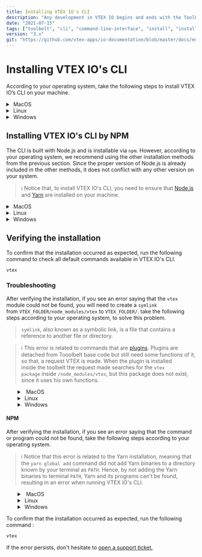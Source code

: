 ```yaml
---
title: Installing VTEX IO's CLI
description: "Any development in VTEX IO begins and ends with the Toolbelt, our CLI (Command Line Interface). Learn now how to install it in your terminal."
date: "2021-07-15"
tags: ["toolbelt", "cli", "command-line-interface", "install", "installation"]
version: "3.x"
git: "https://github.com/vtex-apps/io-documentation/blob/master/docs/en/Recipes/development/vtex-io-cli-install.md"
---
```


# Installing VTEX IO's CLI

According to your operating system, take the following steps to install VTEX IO’s CLI on your machine.

<details>
  <summary><span class="fa fa-apple">&nbsp;</span>MacOS</summary>
  <br>

1. Go to the **Homebrew** [page](https://brew.sh/index).
2. Copy the command below **Install Homebrew**.

![brew](https://files.readme.io/7a812a5-Screen_Shot_2021-04-20_at_19.49.25.png)

```sh
$ /bin/bash -c “$(curl -fsSL https://raw.githubusercontent.com/Homebrew/install/HEAD/install.sh)”
```

3. Open a terminal by typing `Command + Space` and typing` terminal`.

4. In your terminal, paste the **Homebrew** command and hit `Return` (Enter).

5. After the Homebrew installation is finished, run the command `brew tap vtex/vtex`.

6. Now, **install VTEX IO'S CLI** by running.

```sh
 brew install vtex
```

<br>
</details>

<details>
  <summary><span class="fa fa-linux">&nbsp;</span>Linux</summary>
<br>

For Linux, you will use the standalone install, a tarball with a binary that contains its own node.js binary.

>ℹ️ Before the installation, check if you have the command-line tool and library, [curl](https://curl.se/).

Open your command line and run the following command to **VTEX IO'S CLI**:

```sh
curl -L https://vtex.io/vtexcli/install | sh
```


<br>
</details>

<details>
  <summary><span class="fa fa-windows">&nbsp;</span>Windows</summary>
<br>

For Windows you can install it through `standalone.exe` or [Chocolatey](https://chocolatey.org/).

* **Standalone**
1. Download the VTEX Setup by copying and paste in your browser the following:

```sh
https://vtex.io/vtexcli/install/win-x64
```

2. Once downloaded, got to the folder where the VTEX Setup was downloaded and open it on your machine.
3. To finish the installation process, follow the instructions described on it.

* **Chocolatey**
1. Download and install **Chocolatey** as described on this [link](https://chocolatey.org/install).
2. Once Chocolatey is set up, run the following command from the command line:

```sh
choco install vtex
```


<br>
</details>

## Installing VTEX IO's CLI by NPM

The CLI is built with Node.js and is installable via `npm`. However, according to your operating system, we recommend using the other installation methods from the previous section. Since the proper version of Node.js is already included in the other methods, it does not conflict with any other version on your system.

>ℹ️ Notice that, to install VTEX IO's CLI, you need to ensure that [Node.js](https://nodejs.org/) and [Yarn](https://yarnpkg.com/) are installed on your machine.
<details>
  <summary><span class="fa fa-apple">&nbsp;</span>MacOS</summary>
  <br>

1. Go to the **Homebrew** [page](https://brew.sh/index).
2. Copy the command below **Install Homebrew**.

![brew](https://files.readme.io/7a812a5-Screen_Shot_2021-04-20_at_19.49.25.png)

```sh
$ /bin/bash -c “$(curl -fsSL https://raw.githubusercontent.com/Homebrew/install/HEAD/install.sh)”
```

3. Open a terminal by typing `Command + Space` and typing` terminal`.

4. In your terminal, paste the **Homebrew** command and hit `Return` (Enter).

5. After the Homebrew installation is finished, run the command `brew install node`.

6. Now, **install Yarn** by running `brew install yarn`.

7. And finally, install **VTEX IO's CLI** by running:

```sh
$ yarn global add vtex
```



<br>
</details>

<details>
  <summary><span class="fa fa-linux">&nbsp;</span>Linux</summary>
<br>

1. Install **Node.js** using the following command: `sudo apt install nodejs`.
2. Install **Yarn** following the [Yarn installation](https://classic.yarnpkg.com/en/docs/install#gentoo-stable) for Linux.
3. Open your command line and run the following command.

```sh
$ sudo yarn global add vtex
```


<br>
</details>

<details>
  <summary><span class="fa fa-windows">&nbsp;</span>Windows</summary>
<br>

1. Download and install **Node.js** as described on this [link](https://nodejs.org/pt-br/download/).
2. Download and install **Yarn** as described on this [link](https://classic.yarnpkg.com/en/docs/getting-started).
3. Open the CMD by pressing the Windows key and typing `cmd`.
4. Install VTEX IO's CLI by running the following command.

```sh
$ yarn global add vtex
```

<br>
</details>
 

## Verifying the installation

To confirm that the installation occurred as expected, run the following command to check all default commands available in VTEX IO's CLI.

```sh
vtex
```

### Troubleshooting

After verifying the installation, if you see an error saying that the `vtex` module  could not be found, you will need to create a `symlink` from `VTEX_FOLDER/node_modules/vtex` to `VTEX_FOLDER/`. take the following steps according to your operating system, to solve this problem.

> `symlink`, also known as a symbolic link, is a file that contains a reference to another file or directory.

>ℹ️ This error is related to commands that are [plugins](https://developers.vtex.com/vtex-developer-docs/docs/vtex-io-documentation-vtex-io-cli-plugins). Plugins are detached from Tooolbelt base code but still need some functions of it, so that, a request VTEX is made.
When the plugin is installed inside the toolbelt the request made searches for the `vtex package` inside `/node_modules/vtex`, but this package does not exist, since it uses his own functions.



<details style="padding-left:30px">
  <summary><span class="fa fa-apple">&nbsp;</span> MacOS</summary>
<br>

1. In your command line, run the following:

```sh
ln -s /usr/local/Cellar/vtex/2.119.2/libexec /usr/local/Cellar/vtex/2.119.2/libexec/node_modules/vtex
```
2. After running the command, a `symlink` should be created to solve the dependencies' issues.
3. To confirm that the installation occurred as expected, run `vtex` to check all default commands available in VTEX IO's CLI.
<br>
</details>

<details style="padding-left:30px">
<summary><span class="fa fa-linux">&nbsp;</span>Linux</summary>
<br>

1. In your command line, run the following:

```sh
ln -s /usr/local/lib/vtex /usr/local/lib/vtex/node_modules/vtex
```
2. After running the command, a `symlink` should be created to solve the dependencies' issues.
3. To confirm that the installation occurred as expected, run `vtex` to check all default commands available in VTEX IO's CLI.

<br>
</details>

<details style="padding-left:30px">
  <summary><span class="fa fa-windows">&nbsp;</span>Windows</summary>
<br>

* Chocolatey

1. In your command line, run the following:

```sh
New-Item -ItemType SymbolicLink -Path 'C:\Program Files\vtex\client\node_modules\vtex' -Target 'C:\Program Files\vtex\client'
```
2. After running the command, a `symlink` should be created to solve the dependencies' issues.
3. To confirm that the installation occurred as expected, run `vtex` to check all default commands available in VTEX IO's CLI. 

<br>
</details>

#### NPM

After verifying the installation, if you see an error saying that the command or program could not be found, take the following steps according to your operating system.

>ℹ️ Notice that this error is related to the Yarn installation, meaning that the `yarn global add` command did not add Yarn binaries to a directory known by your terminal as `PATH`. Hence, by not adding the Yarn binaries to terminal `PATH`, Yarn and its programs can't be found, resulting in an error when running VTEX IO's CLI.

<details style="padding-left:30px">
  <summary><span class="fa fa-apple">&nbsp;</span> MacOS</summary>
<br>

1. In your local directories, find the Profile file. It is usually hidden and named after the command line's interpreter. For example: if you're using `bash`, your Profile file will be named `bashrc`. If you use `zsh`, it will be `zshrc`.
2. Once in the Profile file, add the following command: `export PATH=$PATH:$(yarn global bin)`.
3. Log in and log out of the terminal for the changes to take effect.

>ℹ️ If your command line Shell is Fish, you can ignore the step by step above. Run the following command in your terminal: `set -U fish_user_paths (yarn global bin) $fish_user_paths`.

<br>
</details>

<details style="padding-left:30px">
<summary><span class="fa fa-linux">&nbsp;</span>Linux</summary>
<br>

1. In your local directories, find the Profile file. It is usually hidden and named after the command line's interpreter. For example: if you're using `bash`, your Profile file will be named `bashrc`. If you use `zsh`, it will be `zshrc`.
2. Once in the Profile file, add the following command: `export PATH=$PATH:$(yarn global bin)`.
3. Log in and log out of the terminal for the changes to take effect.

>ℹ️ If your command line Shell is Fish, you can ignore the step by step above. Run the following command in your terminal: `set -U fish_user_paths (yarn global bin) $fish_user_paths`.

<br>
</details>

<details style="padding-left:30px">
  <summary><span class="fa fa-windows">&nbsp;</span>Windows</summary>
<br>

1. Run the `yarn global bin` command in your terminal. It will return the path in which the yarn global binaries were saved.
2. Copy it to your clipboard. This path now must be added to the Windows Environment Variable Path;
3. Click on the Windows button and search for environment. Then, click on `Edit the system environment variables`.
4. In the `System Properties` dialog, click on the `Environment Variables...` button.
5. In `User Variables`, select `Path` and then click on the `Edit...` button.
6. Click on the `New` button to add a new path to the search.
7. Paste the yarn global binary path copied in Step 2 and click `OK` when prompted. This will save your changes.
8. Log in and log out of the terminal for the changes to take effect.

<br>
</details>

To confirm that the installation occurred as expected, run the following command :

```sh
vtex
```

If the error persists, don't hesitate to [open a support ticket.](https://help-tickets.vtex.com/smartlink/sso/login/zendesk)

